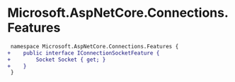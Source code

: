 # Microsoft.AspNetCore.Connections.Features

``` diff
 namespace Microsoft.AspNetCore.Connections.Features {
+    public interface IConnectionSocketFeature {
+        Socket Socket { get; }
+    }
 }
```
